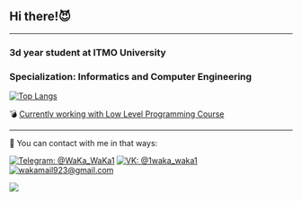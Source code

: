 ## Hi there!:smiling_imp:

---

### 3d year student at ITMO University
### Specialization: Informatics and Computer Engineering


[![Top Langs](https://github-readme-stats.vercel.app/api/top-langs/?username=1MikhailStepanov1&layout=compact)](https://github.com/1MikhailStepanov1/github-readme-stats)


:bomb: [Currently working with Low Level Programming Course](https://github.com/1MikhailStepanov1/Low_Level_Programming)

---

:love_letter: You can contact with me in that ways:

[![Telegram: @WaKa_WaKa1](https://img.shields.io/badge/Telegram-2CA5E0?style=for-the-badge&logo=telegram&logoColor=white&link=https://t.me/Mikhail_Stepanov1)](https://t.me/WaKa_WaKa1)
[![VK: @1waka_waka1](https://camo.githubusercontent.com/ed2135313b8d5f71d9c7bdaff09e4906315a02fb0560c57a1c331e960d814ffc/68747470733a2f2f696d672e736869656c64732e696f2f7374617469632f76313f7374796c653d666f722d7468652d6261646765266d6573736167653d564b26636f6c6f723d303037374646266c6f676f3d564b266c6f676f436f6c6f723d464646464646266c6162656c3d)](https://vk.com/1waka_waka1)
[![wakamail923@gmail.com](https://img.shields.io/badge/Gmail-D14836?style=for-the-badge&logo=gmail&logoColor=white&link=mailto:wakamail923@gmail.com)](mailto:wakamail923@gmail.com)


![](https://komarev.com/ghpvc/?username=1MikhailStepanov1&color=AA336A)
